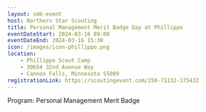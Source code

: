 ```yaml
---
layout: smb-event
host: Northern Star Scouting
title: Personal Management Merit Badge Day at Phillippo
eventDateStart: 2024-03-16 09:00
eventDateEnd: 2024-03-16 15:30
icon: /images/icon-phillippo.png
location:
    - Phillippo Scout Camp
    - 30654 32nd Avenue Way
    - Cannon Falls, Minnesota 55009
registrationLink: https://scoutingevent.com/250-71132-175432
---
```


Program: Personal Management Merit Badge
